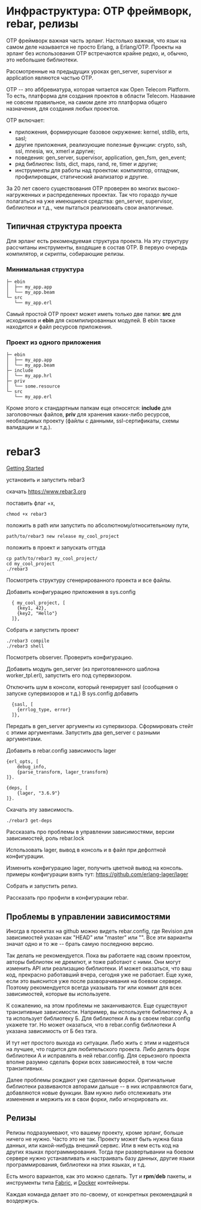 # Инфраструктура: OTP фреймворк, rebar, релизы

OTP фреймворк важная часть эрланг. Настолько важная, что язык на самом
деле называется не просто Erlang, а Erlang/OTP. Проекты на эрланг без
использования OTP встречаются крайне редко, и, обычно, это небольшие
библиотеки.

Рассмотренные на предыдущих уроках gen\_server, supervisor и
application являются частью OTP.

OTP -- это аббревиатура, которая читается как Open Telecom Platform.
То есть, платформа для создания проектов в области Telecom.  Название
не совсем правильное, на самом деле это платформа общего назначения,
для создания любых проектов.

OTP включает:
- приложения, формирующие базовое окружение: kernel, stdlib, erts, sasl;
- другие приложения, реализующие полезные функции: crypto, ssh, ssl, mnesia, wx, xmerl и другие;
- поведения: gen\_server, supervisor, application, gen\_fsm, gen\_event;
- ряд библиотек: lists, dict, maps, rand, re, timer и другие;
- инструменты для работы над проектом: компилятор, отладчик, профилировщик, статический анализатор и другие.

За 20 лет своего существования OTP проверен во многих
высоко-нагруженных и распределенных проектах. Так что гораздо лучше
полагаться на уже имеющиеся средства: gen\_server, supervisor,
библиотеки и т.д., чем пытаться реализовать свои аналогичные.


## Типичная структура проекта

Для эрланг есть рекомендуемая структура проекта. На эту структуру рассчитаны
инструменты, входящие в состав OTP. В первую очередь компилятор, и скрипты,
собирающие релизы.


### Минимальная структура

```
├─ ebin
│  ├── my_app.app
│  └── my_app.beam
└─ src
   └── my_app.erl
```

Самый простой OTP проект может иметь только две папки:
**src** для исходников и **ebin** для скомпилированных модулей.
В ebin также находится и файл ресурсов приложения.


### Проект из одного приложения

```
├─ ebin
│  ├── my_app.app
│  └── my_app.beam
├─ include
│  └── my_app.hrl
├─ priv
│  └── some.resource
└─ src
   └── my_app.erl
```

Кроме этого к стандартным папкам еще относятся:
**include** для заголовочных файлов,
**priv** для хранения каких-либо ресурсов, необходимых проекту
(файлы с данными, ssl-сертификаты, схемы валидации и т.д.).


# rebar3

[Getting Started](https://www.rebar3.org/docs/getting-started)

установить и запустить rebar3

скачать https://www.rebar3.org

поставить флаг +х,
```
chmod +x rebar3
```

положить в path или запустить по абсолютному/относительному пути,
```
path/to/rebar3 new release my_cool_project
```

положить в проект и запускать оттуда
```
cp path/to/rebar3 my_cool_project/
cd my_cool_project
./rebar3
```

Посмотреть структуру сгенерированного проекта и все файлы.

Добавить конфигурацию приложения в sys.config
```
  { my_cool_project, [
    {key1, 42},
    {key2, "Hello"}
  ]},
```

Собрать и запустить проект
```
./rebar3 compile
./rebar3 shell
```
Посмотреть observer.
Проверить конфигурацию.

Добавить модуль gen_server (из приготовленного шаблона worker_tpl.erl), запустить его под супервизором.

Отключить шум в консоли, который генерирует sasl (сообщения о запуске супервизоров и т.д.)
В sys.config добавить
```
  {sasl, [
    {errlog_type, error}
  ]},
```

Передать в gen_server аргументы из супервизора. Сформировать стейт с этими аргументами.
Запустить два gen_server с разными аргументами.

Добавить в rebar.config зависимость lager
```
{erl_opts, [
    debug_info,
    {parse_transform, lager_transform}
]}.

{deps, [
    {lager, "3.6.9"}
]}.
```

Скачать эту зависимость.
```
./rebar3 get-deps
```

Рассказать про проблемы в управлении зависимостями, версии зависимостей, роль rebar.lock

Использовать lager, вывод в консоль и в файл при дефолтной конфигурации.

Изменить конфигурацию lager, получить цветной вывод на консоль.
примеры конфигурации взять тут: https://github.com/erlang-lager/lager

Собрать и запустить релиз.

Рассказать про профили в конфигурации rebar.


## Проблемы в управлении зависимостями

Иногда в проектах на github можно видеть rebar.config, где Revision для
зависимостей указан как "HEAD" или "master" или "". Все эти варианты
значат одно и то же -- брать самую последнюю версию.

Так делать не рекомендуется. Пока вы работаете над своим проектом,
авторы библиотек не дремлют, и тоже работают с ними. Они могут
изменить API или реализацию библиотеки.  И может оказаться, что ваш
код, прекрасно работавший вчера, сегодня уже не работает.  Еще хуже,
если это выяснится уже после разворачивания на боевом сервере.
Поэтому рекомендуется всегда указывать тэг или коммит для всех
зависимостей, которые вы используете.

К сожалению, на этом проблемы не заканчиваются. Еще существуют
транзитивные зависимости.  Например, вы используете библиотеку А, а та
использует библиотеку Б.  Для библиотеки А вы в своем rebar.config
укажете тэг. Но может оказаться, что в rebar.config библиотеки А
указана зависимость от Б без тэга.

И тут нет простого выхода из ситуации. Либо жить с этим и надеяться на
лучшее, что годится для любительского проекта. Либо делать форк
библиотеки А и исправлять в ней rebar.config. Для серьезного проекта
вполне разумно сделать форки всех зависимостей, в том числе
транзитивных.

Далее проблемы рождают уже сделанные форки. Оригинальные библиотеки
развиваются авторами дальше -- в них исправляются баги, добавляются новые
функции.  Вам нужно либо отслеживать эти изменения и мержить их в
свои форки, либо игнорировать их.


## Релизы

Релизы подразумевают, что вашему проекту, кроме эрланг, больше ничего
не нужно.  Часто это не так. Проекту может быть нужна база данных, или
какой-нибудь внешний сервис. Или в нем есть код на других языках
программирования.  Тогда при развертывании на боевом сервере нужно
устанавливать и настраивать базу данных, другие языки
программирования, библиотеки на этих языках, и т.д.

Есть много вариантов, как это можно сделать. Тут и **rpm**/**deb** пакеты,
и инструменты типа [Fabric](http://www.fabfile.org/),
и [Docker](https://www.docker.com/) контейнеры.

Каждая команда делает это по-своему, от конкретных рекомендаций я воздержусь.
